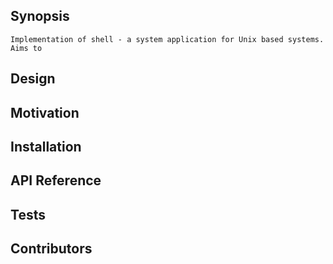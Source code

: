 ## Synopsis
	
	Implementation of shell - a system application for Unix based systems. Aims to 

## Design

## Motivation

## Installation

## API Reference

## Tests

## Contributors

